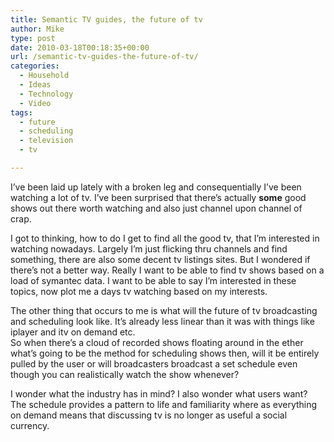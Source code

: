 ```yaml
---
title: Semantic TV guides, the future of tv
author: Mike
type: post
date: 2010-03-18T00:18:35+00:00
url: /semantic-tv-guides-the-future-of-tv/
categories:
  - Household
  - Ideas
  - Technology
  - Video
tags:
  - future
  - scheduling
  - television
  - tv

---
```

I&#8217;ve been laid up lately with a broken leg and consequentially I&#8217;ve been watching a lot of tv. I&#8217;ve been surprised that there&#8217;s actually **some** good shows out there worth watching and also just channel upon channel of crap.

I got to thinking, how to do I get to find all the good tv, that I&#8217;m interested in watching nowadays. Largely I&#8217;m just flicking thru channels and find something, there are also some decent tv listings sites. But I wondered if there&#8217;s not a better way. Really I want to be able to find tv shows based on a load of symantec data. I want to be able to say I&#8217;m interested in these topics, now plot me a days tv watching based on my interests.

The other thing that occurs to me is what will the future of tv broadcasting and scheduling look like. It&#8217;s already less linear than it was with things like iplayer and itv on demand etc.  
So when there&#8217;s a cloud of recorded shows floating around in the ether what&#8217;s going to be the method for scheduling shows then, will it be entirely pulled by the user or will broadcasters broadcast a set schedule even though you can realistically watch the show whenever?

I wonder what the industry has in mind? I also wonder what users want? The schedule provides a pattern to life and familiarity where as everything on demand means that discussing tv is no longer as useful a social currency.